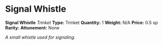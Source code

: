 # Signal Whistle

**Signal Whistle**
_Trinket_
**Type:** Trinket
**Quantity:** 1
**Weight:** N/A
**Price:** 0.5 sp
**Rarity:** 
**Attunement:** None

*A small whistle used for signaling.*